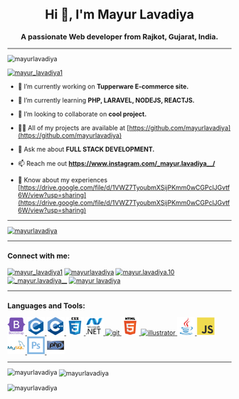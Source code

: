 
<h1 align="center">Hi 👋, I'm Mayur Lavadiya</h1>
<h3 align="center">A passionate Web developer from Rajkot, Gujarat, India.</h3>
<hr>

<p align="left"> <img src="https://komarev.com/ghpvc/?username=mayurlavadiya&label=Profile%20views&color=0e75b6&style=flat" alt="mayurlavadiya" /> </p>


<p align="left"> <a href="https://twitter.com/mayur_lavadiya1" target="blank"><img src="https://img.shields.io/twitter/follow/mayur_lavadiya1?logo=twitter&style=for-the-badge" alt="mayur_lavadiya1" /></a> </p>

- 🔭 I’m currently working on **Tupperware E-commerce site.**

- 🌱 I’m currently learning **PHP, LARAVEL, NODEJS, REACTJS.**

- 👯 I’m looking to collaborate on **cool project.**

- 👨‍💻 All of my projects are available at [https://github.com/mayurlavadiya](https://github.com/mayurlavadiya)

- 💬 Ask me about **FULL STACK DEVELOPMENT.**

- 📫 Reach me out **https://www.instagram.com/_mayur.lavadiya__/**

- 📄 Know about my experiences [https://drive.google.com/file/d/1VWZ7TyoubmXSijPKmm0wCGPclJGvtf6W/view?usp=sharing](https://drive.google.com/file/d/1VWZ7TyoubmXSijPKmm0wCGPclJGvtf6W/view?usp=sharing)

<hr>

<p align="left"> <a href="https://github.com/ryo-ma/github-profile-trophy"> <img src="https://github-profile-trophy.vercel.app/?username=mayurlavadiya" alt="mayurlavadiya" /></a> </p>

<hr>

<h3 align="left">Connect with me:</h3>
<p align="left">
<a href="https://twitter.com/mayur_lavadiya1" target="blank"><img align="center" src="https://raw.githubusercontent.com/rahuldkjain/github-profile-readme-generator/master/src/images/icons/Social/twitter.svg" alt="mayur_lavadiya1" height="30" width="40" /></a>
<a href="https://linkedin.com/in/mayurlavadiya" target="blank"><img align="center" src="https://raw.githubusercontent.com/rahuldkjain/github-profile-readme-generator/master/src/images/icons/Social/linked-in-alt.svg" alt="mayurlavadiya" height="30" width="40" /></a>
<a href="https://fb.com/mayur.lavadiya.10" target="blank"><img align="center" src="https://raw.githubusercontent.com/rahuldkjain/github-profile-readme-generator/master/src/images/icons/Social/facebook.svg" alt="mayur.lavadiya.10" height="30" width="40" /></a>
<a href="https://instagram.com/_mayur.lavadiya__" target="blank"><img align="center" src="https://raw.githubusercontent.com/rahuldkjain/github-profile-readme-generator/master/src/images/icons/Social/instagram.svg" alt="_mayur.lavadiya__" height="30" width="40" /></a>
<a href="https://www.behance.net/mayur lavadiya" target="blank"><img align="center" src="https://raw.githubusercontent.com/rahuldkjain/github-profile-readme-generator/master/src/images/icons/Social/behance.svg" alt="mayur lavadiya" height="30" width="40" /></a>
</p>

<hr>

<h3 align="left">Languages and Tools:</h3>
<p align="left"> <a href="https://getbootstrap.com" target="_blank" rel="noreferrer"> <img src="https://raw.githubusercontent.com/devicons/devicon/master/icons/bootstrap/bootstrap-plain-wordmark.svg" alt="bootstrap" width="40" height="40"/> </a> <a href="https://www.cprogramming.com/" target="_blank" rel="noreferrer"> <img src="https://raw.githubusercontent.com/devicons/devicon/master/icons/c/c-original.svg" alt="c" width="40" height="40"/> </a> <a href="https://www.w3schools.com/cpp/" target="_blank" rel="noreferrer"> <img src="https://raw.githubusercontent.com/devicons/devicon/master/icons/cplusplus/cplusplus-original.svg" alt="cplusplus" width="40" height="40"/> </a> <a href="https://www.w3schools.com/css/" target="_blank" rel="noreferrer"> <img src="https://raw.githubusercontent.com/devicons/devicon/master/icons/css3/css3-original-wordmark.svg" alt="css3" width="40" height="40"/> </a> <a href="https://dotnet.microsoft.com/" target="_blank" rel="noreferrer"> <img src="https://raw.githubusercontent.com/devicons/devicon/master/icons/dot-net/dot-net-original-wordmark.svg" alt="dotnet" width="40" height="40"/> </a> <a href="https://git-scm.com/" target="_blank" rel="noreferrer"> <img src="https://www.vectorlogo.zone/logos/git-scm/git-scm-icon.svg" alt="git" width="40" height="40"/> </a> <a href="https://www.w3.org/html/" target="_blank" rel="noreferrer"> <img src="https://raw.githubusercontent.com/devicons/devicon/master/icons/html5/html5-original-wordmark.svg" alt="html5" width="40" height="40"/> </a> <a href="https://www.adobe.com/in/products/illustrator.html" target="_blank" rel="noreferrer"> <img src="https://www.vectorlogo.zone/logos/adobe_illustrator/adobe_illustrator-icon.svg" alt="illustrator" width="40" height="40"/> </a> <a href="https://www.java.com" target="_blank" rel="noreferrer"> <img src="https://raw.githubusercontent.com/devicons/devicon/master/icons/java/java-original.svg" alt="java" width="40" height="40"/> </a> <a href="https://developer.mozilla.org/en-US/docs/Web/JavaScript" target="_blank" rel="noreferrer"> <img src="https://raw.githubusercontent.com/devicons/devicon/master/icons/javascript/javascript-original.svg" alt="javascript" width="40" height="40"/> </a> <a href="https://www.mysql.com/" target="_blank" rel="noreferrer"> <img src="https://raw.githubusercontent.com/devicons/devicon/master/icons/mysql/mysql-original-wordmark.svg" alt="mysql" width="40" height="40"/> </a> <a href="https://www.photoshop.com/en" target="_blank" rel="noreferrer"> <img src="https://raw.githubusercontent.com/devicons/devicon/master/icons/photoshop/photoshop-line.svg" alt="photoshop" width="40" height="40"/> </a> <a href="https://www.php.net" target="_blank" rel="noreferrer"> <img src="https://raw.githubusercontent.com/devicons/devicon/master/icons/php/php-original.svg" alt="php" width="40" height="40"/> </a> </p>

<hr>

<p><img align="left" src="https://github-readme-stats.vercel.app/api/top-langs?username=mayurlavadiya&show_icons=true&locale=en&layout=compact" alt="mayurlavadiya" /></p>

<p>&nbsp;<img align="center" src="https://github-readme-stats.vercel.app/api?username=mayurlavadiya&show_icons=true&locale=en" alt="mayurlavadiya" /></p>

<p><img align="center" src="https://github-readme-streak-stats.herokuapp.com/?user=mayurlavadiya&" alt="mayurlavadiya" /></p>


